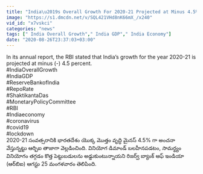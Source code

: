 ```yaml
---
title: "India\u2019s Overall Growth For 2020-21 Projected at Minus 4.5%: RBI Oneindia Telugu"
image: "https://s1.dmcdn.net/v/SQL421VHd8nK66mX_/x240"
vid_id: "x7vskci"
categories: "news"
tags: [" India Overall Growth"," India GDP"," India Economy"]
date: "2020-08-26T23:37:03+03:00"
---
```

In its annual report, the RBI stated that India’s growth for the year 2020-21 is projected at minus (-) 4.5 percent.   <br>#IndiaOverallGrowth   <br>#IndiaGDP   <br>#ReserveBankofIndia    <br>#RepoRate    <br>#ShaktikantaDas    <br>#MonetaryPolicyCommittee    <br>#RBI   <br>#Indiaeconomy   <br>#coronavirus   <br>#covid19   <br>#lockdown   <br>2020-21 సంవత్సరానికి భారతదేశం యొక్క మొత్తం వృద్ధి మైనస్ 4.5% గా అంచనా వేస్తున్నట్టు ఆర్బిఐ తాజాగా వెల్లడించింది. వినియోగ డిమాండ్ బలహీనపడటం, సామర్థ్యం వినియోగం తగ్గడం కొత్త పెట్టుబడులను అడ్డుకుంటున్నాయని రిజర్వ్ బ్యాంక్ ఆఫ్ ఇండియా (ఆర్‌బిఐ) ఆగస్టు 25 మంగళవారం తెలిపింది.   <br>
